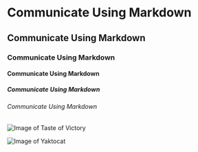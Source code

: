# Communicate Using Markdown 
## Communicate Using Markdown 
### Communicate Using Markdown 
#### Communicate Using Markdown 
##### Communicate Using Markdown 
###### Communicate Using Markdown

![Image of Taste of Victory](https://https://cdn.pixabay.com/photo/2015/12/11/09/30/mobile-phone-1087845_1280.jpg)

![Image of Yaktocat](https://octodex.github.com/images/yaktocat.png)


